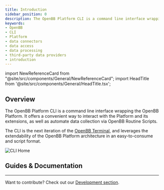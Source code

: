 ```yaml
---
title: Introduction
sidebar_position: 0
description: The OpenBB Platform CLI is a command line interface wrapping the OpenBB Platform. It offers a convenient way to interact with the Platform and its extensions, as well as automate data collection via OpenBB Routine Scripts. No experience with Python, or other programming languages, is required.
keywords:
- OpenBB
- CLI
- Platform
- data connectors
- data access
- data processing
- third-party data providers
- introduction
---
```


<!-- markdownlint-disable MD012 MD031 MD033 -->

import NewReferenceCard from "@site/src/components/General/NewReferenceCard";
import HeadTitle from '@site/src/components/General/HeadTitle.tsx';

<HeadTitle title="OpenBB Platform CLI Docs" />

## Overview

The OpenBB Platform CLI is a command line interface wrapping the OpenBB Platform. It offers a convenient way to interact with the Platform and its extensions, as well as automate data collection via OpenBB Routine Scripts.

The CLI is the next iteration of the [OpenBB Terminal](/platform), and leverages the extendability of the OpenBB Platform architecture in an easy-to-consume and script format.

![CLI Home](https://github.com/OpenBB-finance/OpenBBTerminal/assets/85772166/d1617c3b-c83d-4491-a7bc-986321fd7230)

## Guides & Documentation

<ul className="grid grid-cols-1 gap-4 -ml-6">
<NewReferenceCard
    title="Installation"
    description="An installation guide for the OpenBB Platform CLI."
    url="cli/installation"
/>
<NewReferenceCard
    title="Quick Start"
    description="A quick start guide for the OpenBB Platform CLI."
    url="cli/quickstart"
/>
<NewReferenceCard
    title="Configuration & Settings"
    description="An explanation of the settings and environment variables that customize the look and feel of the OpenBB Platform CLI."
    url="cli/configuration"
/>
<NewReferenceCard
    title="Hub Synchronization"
    description="An overview of the `/account` menu and synchronizing settings with the OpenBB Hub."
    url="cli/hub"
/>
<NewReferenceCard
    title="Data Sources"
    description="How-to switch providers for a command, and define the default source for a function."
    url="cli/data-sources"
/>
<NewReferenceCard
    title="OpenBBUserData Folder"
    description="The OpenBBUserData folder is where exports, routines, and other related files are saved."
    url="cli/openbbuserdata"
/>
<NewReferenceCard
    title="Interactive Tables"
    description="Understand how to sort, filter, hide columns, display more rows or export data on our tables."
    url="cli/interactive-tables"
/>
<NewReferenceCard
    title="Interactive Charts"
    description="Explore how to overlay charts, change titles, draw lines, add text and much more on our charts."
    url="cli/interactive-charts"
/>
</ul>

---

Want to contribute? Check out our [Development section](/platform/development).
